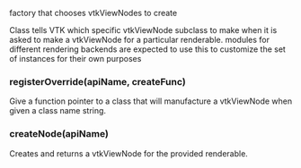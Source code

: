 factory that chooses vtkViewNodes to create

Class tells VTK which specific vtkViewNode subclass to make when it is
asked to make a vtkViewNode for a particular renderable. modules for
different rendering backends are expected to use this to customize the
set of instances for their own purposes

### registerOverride(apiName, createFunc)

Give a function pointer to a class that will manufacture a
vtkViewNode when given a class name string.

### createNode(apiName)

Creates and returns a vtkViewNode for the provided renderable.
